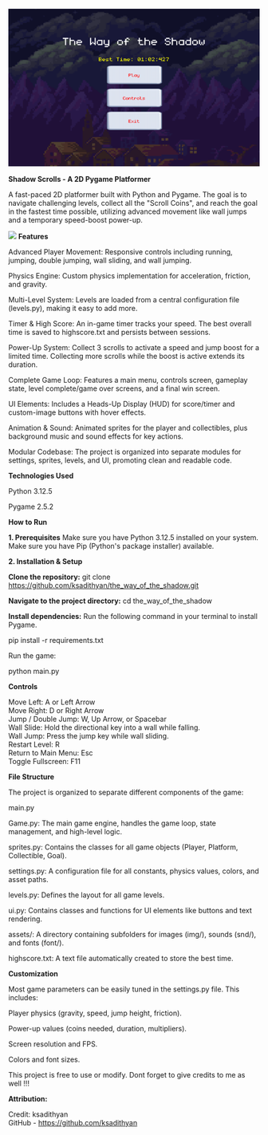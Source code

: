 
![](https://github.com/ksadithyan/the_way_of_the_shadow/blob/main/Picture2.png)

**Shadow Scrolls - A 2D Pygame Platformer**

A fast-paced 2D platformer built with Python and Pygame. The goal is to navigate challenging levels, collect all the "Scroll Coins", and reach the goal in the fastest time possible, utilizing advanced movement like wall jumps and a temporary speed-boost power-up.

![](https://https://github.com/ksadithyan/the_way_of_the_shadow/blob/main/new.gif)
**Features**

Advanced Player Movement: Responsive controls including running, jumping, double jumping, wall sliding, and wall jumping.

Physics Engine: Custom physics implementation for acceleration, friction, and gravity.

Multi-Level System: Levels are loaded from a central configuration file (levels.py), making it easy to add more.

Timer & High Score: An in-game timer tracks your speed. The best overall time is saved to highscore.txt and persists between sessions.

Power-Up System: Collect 3 scrolls to activate a speed and jump boost for a limited time. Collecting more scrolls while the boost is active extends its duration.

Complete Game Loop: Features a main menu, controls screen, gameplay state, level complete/game over screens, and a final win screen.

UI Elements: Includes a Heads-Up Display (HUD) for score/timer and custom-image buttons with hover effects.

Animation & Sound: Animated sprites for the player and collectibles, plus background music and sound effects for key actions.

Modular Codebase: The project is organized into separate modules for settings, sprites, levels, and UI, promoting clean and readable code.


**Technologies Used**

Python 3.12.5

Pygame 2.5.2


**How to Run**

**1. Prerequisites**
Make sure you have Python 3.12.5 installed on your system.
Make sure you have Pip (Python's package installer) available.


**2. Installation & Setup**

**Clone the repository:**
git clone https://github.com/ksadithyan/the_way_of_the_shadow.git


**Navigate to the project directory:**
cd the_way_of_the_shadow


**Install dependencies:**
Run the following command in your terminal to install Pygame.

pip install -r requirements.txt

Run the game:

python main.py


**Controls**

Move Left: A or Left Arrow\
Move Right: D or Right Arrow\
Jump / Double Jump: W, Up Arrow, or Spacebar\
Wall Slide: Hold the directional key into a wall while falling.\
Wall Jump: Press the jump key while wall sliding.\
Restart Level: R\
Return to Main Menu: Esc\
Toggle Fullscreen: F11


**File Structure**

The project is organized to separate different components of the game:

main.py

Game.py: The main game engine, handles the game loop, state management, and high-level logic.

sprites.py: Contains the classes for all game objects (Player, Platform, Collectible, Goal).

settings.py: A configuration file for all constants, physics values, colors, and asset paths.

levels.py: Defines the layout for all game levels.

ui.py: Contains classes and functions for UI elements like buttons and text rendering.

assets/: A directory containing subfolders for images (img/), sounds (snd/), and fonts (font/).

highscore.txt: A text file automatically created to store the best time.


**Customization**

Most game parameters can be easily tuned in the settings.py file. This includes:

Player physics (gravity, speed, jump height, friction).

Power-up values (coins needed, duration, multipliers).

Screen resolution and FPS.

Colors and font sizes.


This project is free to use or modify. Dont forget to give credits to me as well !!!

**Attribution:**

Credit: ksadithyan\
GitHub - https://github.com/ksadithyan


